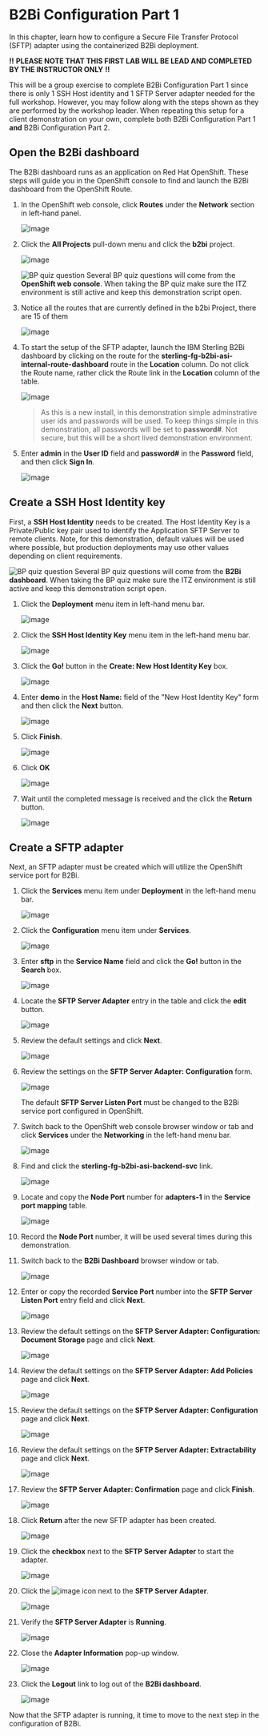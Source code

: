 # B2Bi Configuration Part 1

In this chapter, learn how to configure a Secure File Transfer Protocol (SFTP) adapter using the containerized B2Bi deployment.

**!!** **PLEASE NOTE THAT THIS FIRST LAB WILL BE LEAD AND COMPLETED BY THE INSTRUCTOR ONLY** **!!**

This will be a group exercise to complete B2Bi Configuration Part 1 since there is only 1 SSH Host identity and 1 SFTP Server adapter needed for the full workshop. However, you may follow along with the steps shown as they are performed by the workshop leader. When repeating this setup for a client demonstration on your own, complete both B2Bi Configuration Part 1 **and** B2Bi Configuration Part 2.

<!-- alternate render for mkdocs
!!! danger "Instructor-lead Activity"
    This will be a group exercise to complete B2Bi Configuration Part 1 since there is only 1 SSH Host identity and 1 SFTP Server adapter needed for the full workshop. However, you may follow along with the steps shown as they are performed by the workshop leader. When repeating this setup for a client demonstration on your own, complete both B2Bi Configuration Part 1 **and** B2Bi Configuration Part 2.
-->

## Open the B2Bi dashboard

The B2Bi dashboard runs as an application on Red Hat OpenShift. These steps will guide you in the OpenShift console to find and launch the B2Bi dashboard from the OpenShift Route.

1. In the OpenShift web console, click **Routes** under the **Network** section in left-hand panel.

    ![image](_attachments/OSOverviewToRoutes.png)

1. Click the **All Projects** pull-down menu and click the **b2bi** project.

    ![image](_attachments/OSRoutesMenu.png)

    ![BP quiz question](_attachments/questionICON.png) Several BP quiz questions will come from the **OpenShift web console**. When taking the BP quiz make sure the ITZ environment is still active and keep this demonstration script open.

    <!-- alternate render for mkdocs
    ??? question "BP quiz question"
        Several BP quiz questions will come from the **OpenShift web console**. When taking the BP quiz make sure the ITZ environment is still active and keep this demonstration script open.
    -->

1. Notice all the routes that are currently defined in the b2bi Project, there are 15 of them

    ![image](_attachments/OSB2BiAllRoutes.png)

1. To start the setup of the SFTP adapter, launch the IBM Sterling B2Bi dashboard by clicking on the route for the **sterling-fg-b2bi-asi-internal-route-dashboard** route in the **Location** column. Do not click the Route name, rather click the Route link in the **Location** column of the table.

    ![image](_attachments/OSB2BiDashboardRoute.png)

    > As this is a new install, in this demonstration simple adminstrative user ids and passwords will be used. To keep things simple in this demonstration, all passwords will be set to **password#**. Not secure, but this will be a short lived demonstration environment.

    <!-- alternate render for mkdocs
    !!! hint
        As this is a new install, in this demonstration simple adminstrative user ids and passwords will be used. To keep things simple in this demonstration, all passwords will be set to **password#**. Not secure, but this will be a short lived demonstration environment.
    -->

1. Enter **admin** in the **User ID** field and **password#** in the **Password** field, and then click **Sign In**.

    ![image](_attachments/B2BiAdminLogin.png)

## Create a SSH Host Identity key

First, a **SSH Host Identity** needs to be created. The Host Identity Key is a Private/Public key pair used to identify the Application SFTP Server to remote clients.  Note, for this demonstration, default values will be used where possible, but production deployments may use other values depending on client requirements.

![BP quiz question](_attachments/questionICON.png) Several BP quiz questions will come from the **B2Bi dashboard**. When taking the BP quiz make sure the ITZ environment is still active and keep this demonstration script open.

<!-- alternate render for mkdocs
??? question "BP quiz question"
    Several BP quiz questions will come from the **B2Bi dashboard**. When taking the BP quiz make sure the ITZ environment is still active and keep this demonstration script open.
-->

1. Click the **Deployment** menu item in left-hand menu bar.

    ![image](_attachments/B2BiMainMenuToDeployment.png)

1. Click the **SSH Host Identity Key** menu item in the left-hand menu bar.

    ![image](_attachments/B2BiMainMenuDeploymentToHIK.png)

1. Click the **Go!** button in the **Create: New Host Identity Key** box.

    ![image](_attachments/B2BiHIK-CreatePage.png)

1. Enter **demo** in the **Host Name:** field of the "New Host Identity Key" form and then click the **Next** button.

    ![image](_attachments/B2BiHIK-HostName.png)

1. Click **Finish**.

    ![image](_attachments/B2BiHIK-Finish.png)

1. Click **OK**

    ![image](_attachments/B2BiHIKCreated.png)

1. Wait until the completed message is received and the click the **Return** button.

    ![image](_attachments/B2BiHIKCreatedCompleted.png)

## Create a SFTP adapter

Next, an SFTP adapter must be created which will utilize the OpenShift service port for B2Bi.

1. Click the **Services** menu item under **Deployment** in the left-hand menu bar.

    ![image](_attachments/B2BiMainMenuDeploymentToServices.png)

1. Click the **Configuration** menu item under **Services**.

    ![image](_attachments/B2BiMainMenuServicesToConfiguration.png)

1. Enter **sftp** in the **Service Name** field and click the **Go!** button in the **Search** box.

    ![image](_attachments/B2BiServicesConfiguratonForm.png)

1. Locate the **SFTP Server Adapter** entry in the table and click the **edit** button.

    ![image](_attachments/B2BiServicesConfigurationSearchResults.png)

1. Review the default settings and click **Next**.

    ![image](_attachments/B2BiSFTPAdapterName1.png)

1. Review the settings on the **SFTP Server Adapter: Configuration** form.

    ![image](_attachments/B2BiSFTPDefaultSettings1.png)

    The default **SFTP Server Listen Port** must be changed to the B2Bi service port configured in OpenShift.

1. Switch back to the OpenShift web console browser window or tab and click **Services** under the **Networking** in the left-hand menu bar.

    ![image](_attachments/OpenShiftRoutesPageToServices.png)

1. Find and click the **sterling-fg-b2bi-asi-backend-svc** link.

    ![image](_attachments/OSServicesASI.png)

1. Locate and copy the **Node Port** number for **adapters-1** in the **Service port mapping** table.

    ![image](_attachments/OSServicesASIOverview-NodePort.png)

1. Record the **Node Port** number, it will be used several times during this demonstration.

1. Switch back to the **B2Bi Dashboard** browser window or tab.

    ![image](_attachments/B2BiSFTPDefaultSettings1.png)

1. Enter or copy the recorded **Service Port** number into the **SFTP Server Listen Port** entry field and click **Next**.

    ![image](_attachments/B2BiSFTPDefaultSettings2.png)

1. Review the default settings on the **SFTP Server Adapter: Configuration: Document Storage** page and click **Next**.

    ![image](_attachments/B2BiSFTPStroage.png)

1. Review the default settings on the **SFTP Server Adapter: Add Policies** page and click **Next**.

    ![image](_attachments/B2BiSFPPolicies.png)

1. Review the default settings on the **SFTP Server Adapter: Configuration** page and click **Next**.

    ![image](_attachments/B2BiSFTPConfigPage.png)

1. Review the default settings on the **SFTP Server Adapter: Extractability** page and click **Next**.

    ![image](_attachments/B2BiSFTPExtractability.png)

1. Review the **SFTP Server Adapter: Confirmation** page and click **Finish**.

    ![image](_attachments/B2BiSFTPFinish.png)

1. Click **Return** after the new SFTP adapter has been created.

    ![image](_attachments/B2BiSFTPConfirmation.png)

1. Click the **checkbox** next to the **SFTP Server Adapter** to start the adapter.

    ![image](_attachments/B2BiSFTPStartAdapter.png)

1. Click the ![image](_attachments/BangIcon.png) icon next to the **SFTP Server Adapter**.

    ![image](_attachments/B2BiSFTPAdapterEnabled.png)

1. Verify the **SFTP Server Adapter** is **Running**.

    ![image](_attachments/B2BiSFTPAdapterStatus.png)

1. Close the **Adapter Information** pop-up window.

    ![image](_attachments/B2BiSFTPAdapterStatus2.png)

1. Click the **Logout** link to log out of the **B2Bi dashboard**.

    ![image](_attachments/B2BiLogout.png)

Now that the SFTP adapter is running, it time to move to the next step in the configuration of B2Bi.
